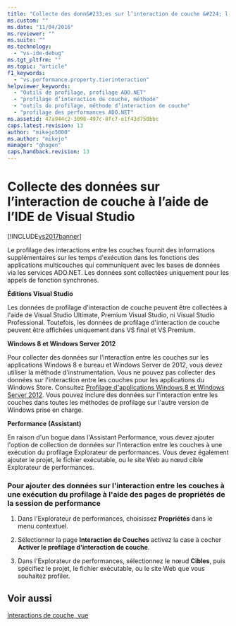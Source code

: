 ```yaml
---
title: "Collecte des donn&#233;es sur l’interaction de couche &#224; l’aide de l’IDE de Visual Studio | Microsoft Docs"
ms.custom: ""
ms.date: "11/04/2016"
ms.reviewer: ""
ms.suite: ""
ms.technology: 
  - "vs-ide-debug"
ms.tgt_pltfrm: ""
ms.topic: "article"
f1_keywords: 
  - "vs.performance.property.tierinteraction"
helpviewer_keywords: 
  - "Outils de profilage, profilage ADO.NET"
  - "profilage d’interaction de couche, méthode"
  - "outils de profilage, méthode d’interaction de couche"
  - "profilage des performances ADO.NET"
ms.assetid: 47a944c2-3098-497c-8fc7-e1f43d750bbc
caps.latest.revision: 13
author: "mikejo5000"
ms.author: "mikejo"
manager: "ghogen"
caps.handback.revision: 13
---
```

# Collecte des donn&#233;es sur l’interaction de couche &#224; l’aide de l’IDE de Visual Studio
[!INCLUDE[vs2017banner](../code-quality/includes/vs2017banner.md)]

Le profilage des interactions entre les couches fournit des informations supplémentaires sur les temps d'exécution dans les fonctions des applications multicouches qui communiquent avec les bases de données via les services ADO.NET.  Les données sont collectées uniquement pour les appels de fonction synchrones.  
  
 **Éditions Visual Studio**  
  
 Les données de profilage d'interaction de couche peuvent être collectées à l'aide de Visual Studio Ultimate, Premium Visual Studio, ni Visual Studio Professional.  Toutefois, les données de profilage d'interaction de couche peuvent être affichées uniquement dans VS final et VS Premium.  
  
 **Windows 8 et Windows Server 2012**  
  
 Pour collecter des données sur l'interaction entre les couches sur les applications Windows 8 e bureau et Windows Server de 2012, vous devez utiliser la méthode d'instrumentation.  Vous ne pouvez pas collecter des données sur l'interaction entre les couches pour les applications du Windows Store.  Consultez [Profilage d'applications Windows 8 et Windows Server 2012](../profiling/performance-tools-on-windows-8-and-windows-server-2012-applications.md).  Vous pouvez inclure des données sur l'interaction entre les couches dans toutes les méthodes de profilage sur l'autre version de Windows prise en charge.  
  
 **Performance \(Assistant\)**  
  
 En raison d'un bogue dans l'Assistant Performance, vous devez ajouter l'option de collection de données sur l'interaction entre les couches à une exécution du profilage Explorateur de performances.  Vous devez également ajouter le projet, le fichier exécutable, ou le site Web au nœud cible Explorateur de performances.  
  
### Pour ajouter des données sur l'interaction entre les couches à une exécution du profilage à l'aide des pages de propriétés de la session de performance  
  
1.  Dans l'Explorateur de performances, choisissez **Propriétés** dans le menu contextuel.  
  
2.  Sélectionner la page **Interaction de Couches** activez la case à cocher **Activer le profilage d'interaction de couche**.  
  
3.  Dans l'Explorateur de performances, sélectionnez le nœud **Cibles**, puis spécifiez le projet, le fichier exécutable, ou le site Web que vous souhaitez profiler.  
  
## Voir aussi  
 [Interactions de couche, vue](../profiling/tier-interactions-view.md)